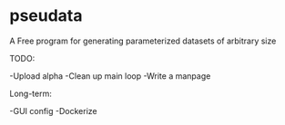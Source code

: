 pseudata
========

A Free program for generating parameterized datasets of arbitrary size

TODO:

-Upload alpha
-Clean up main loop
-Write a manpage

Long-term:

-GUI config
-Dockerize
